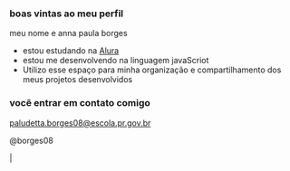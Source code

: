 ### boas vintas ao meu perfil

meu nome e anna paula borges 

- estou estudando na [Alura](https://www.alura.com.br)
- estou me desenvolvendo na linguagem javaScriot
- Utilizo esse espaço para minha organização e compartilhamento dos meus projetos desenvolvidos

 ### vocẽ entrar em contato comigo

paludetta.borges08@escola.pr.gov.br

@borges08

|[](https://midia.tenor.com/i7lltDaTPtuAAAAC/a.borges08.gif)




























